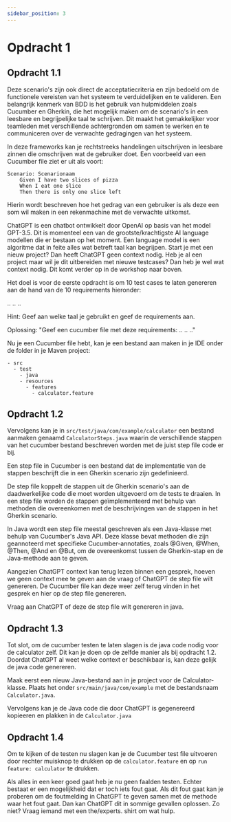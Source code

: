```yaml
---
sidebar_position: 3
---
```


# Opdracht 1

##  Opdracht 1.1

Deze scenario's zijn ook direct de acceptatiecriteria en zijn bedoeld om de functionele vereisten van het systeem te verduidelijken en te valideren.
Een belangrijk kenmerk van BDD is het gebruik van hulpmiddelen zoals Cucumber en Gherkin, die het mogelijk maken om de scenario's in een leesbare en begrijpelijke taal te schrijven. 
Dit maakt het gemakkelijker voor teamleden met verschillende achtergronden om samen te werken en te communiceren over de verwachte gedragingen van het systeem.

In deze frameworks kan je rechtstreeks handelingen uitschrijven in leesbare zinnen die omschrijven wat de gebruiker doet.
Een voorbeeld van een Cucumber file ziet er uit als voort:
```
Scenario: Scenarionaam
    Given I have two slices of pizza
    When I eat one slice
    Then there is only one slice left
```
Hierin wordt beschreven hoe het gedrag van een gebruiker is als deze een som wil maken in een rekenmachine met de verwachte uitkomst.

ChatGPT is een chatbot ontwikkelt door OpenAI op basis van het model GPT-3.5. Dit is momenteel een van de grootste/krachtigste AI language modellen die er bestaan op het moment. Een language model is een algoritme dat in feite alles wat betreft taal kan begrijpen.
Start je met een nieuw project? Dan heeft ChatGPT geen context nodig. Heb je al een project maar wil je dit uitbereiden met nieuwe testcases? Dan heb je wel wat context nodig. Dit komt verder op in de workshop naar boven.

Het doel is voor de eerste opdracht is om 10 test cases te laten genereren aan de hand van de 10 requirements hieronder:

..
..
..

Hint: Geef aan welke taal je gebruikt en geef de requirements aan.

Oplossing: "Geef een cucumber file met deze requirements: .. .. .."

Nu je een Cucumber file hebt, kan je een bestand aan maken in je IDE onder de folder in je Maven project:
```
- src
  - test
    - java
    - resources
      - features
        - calculator.feature
```

## Opdracht 1.2
Vervolgens kan je in `src/test/java/com/example/calculator` een bestand aanmaken genaamd `CalculatorSteps.java` waarin de verschillende stappen van het cucumber bestand beschreven worden met de juist step file code er bij.

Een step file in Cucumber is een bestand dat de implementatie van de stappen beschrijft die in een Gherkin scenario zijn gedefinieerd.

De step file koppelt de stappen uit de Gherkin scenario's aan de daadwerkelijke code die moet worden uitgevoerd om de tests te draaien. 
In een step file worden de stappen geïmplementeerd met behulp van methoden die overeenkomen met de beschrijvingen van de stappen in het Gherkin scenario.

In Java wordt een step file meestal geschreven als een Java-klasse met behulp van Cucumber's Java API. 
Deze klasse bevat methoden die zijn geannoteerd met specifieke Cucumber-annotaties, zoals @Given, @When, @Then, @And en @But, om de overeenkomst tussen de Gherkin-stap en de Java-methode aan te geven.


Aangezien ChatGPT context kan terug lezen binnen een gesprek, hoeven we geen context mee te geven aan de vraag of ChatGPT de step file wilt genereren. De Cucumber file kan deze weer zelf terug vinden in het gesprek en hier op de step file genereren.

Vraag aan ChatGPT of deze de step file wilt genereren in java.



[//]: # (Dan gaan we nu aan de slag met Github Copilot. Github Copilot is ook een language model net als ChatGPT, echter is Copilot meer gebaseert op code completion dan voor teksten schrijven.)

[//]: # (Het mooie aan Copilot is dat je het op verschillende manieren kan gebruiken. Je kan een stuk code schrijven die afgemaakt wordt door Copilot, maar je kan ook in een regel comentaar neerzetten wat voor functionaliteit wilt hebben en dan kan Copilot dit ook genereren.)

[//]: # (Copilot kan ook context van een project meenemen in het genereren van de code. Zo worden de juist codeconventions meegenomen.)

[//]: # ()
[//]: # (Om de juiste stepfile te genereren maak een commentaar regel aan binnen de class die je net hebt aangemaakt.)

[//]: # (`// Create the methods for the my_feature.feature file`. Vervolgens kan je door op `Tab` te drukken de code accepteren.)

[//]: # ()
[//]: # (Het is ook mogelijk dat de code niet correct is, dan kan je via de Github Copilot extension andere versies van de code vinden.)

[//]: # (![img.png]&#40;../static/img/img.png&#41;)


## Opdracht 1.3

Tot slot, om de cucumber testen te laten slagen is de java code nodig voor de calculator zelf. Dit kan je doen op de zelfde manier als bij opdracht 1.2.
Doordat ChatGPT al weet welke context er beschikbaar is, kan deze gelijk de java code genereren.

Maak eerst een nieuw Java-bestand aan in je project voor de Calculator-klasse. Plaats het onder `src/main/java/com/example` met de bestandsnaam `Calculator.java`.

Vervolgens kan je de Java code die door ChatGPT is gegenereerd kopieeren en plakken in de `Calculator.java`

[//]: # (Zodra je de test code hebt geschreven kan je een nieuw bestand aanmaken voor de Calculator code.)

[//]: # (Dit kan je ook doen aan de hand van Github Copilot. Maak een bestand aan onder het pad `src/main/java/com/examples/calculator` genaamd `Calculator.java`.)

[//]: # (Geef aan in het commentaar `// Create the calculator methods used in the test`. Dit moet er voor zorgen dat de code gegenereerd word.)


## Opdracht 1.4
Om te kijken of de testen nu slagen kan je de Cucumber test file uitvoeren door rechter muisknop te drukken op de `calculator.feature` en op `run feature: calculator` te drukken.

Als alles in een keer goed gaat heb je nu geen faalden testen. Echter bestaat er een mogelijkheid dat er toch iets fout gaat. 
Als dit fout gaat kan je proberen om de foutmelding in ChatGPT te geven samen met de methode waar het fout gaat. Dan kan ChatGPT dit in sommige gevallen oplossen.
Zo niet? Vraag iemand met een the/experts. shirt om wat hulp.
